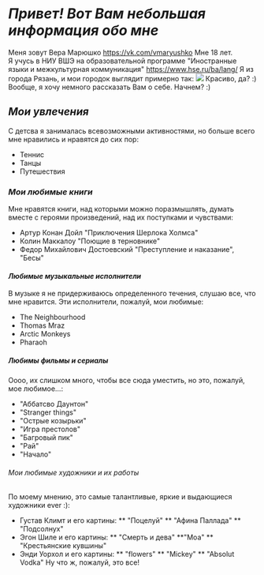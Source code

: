 # *Привет!  Вот Вам небольшая информация обо мне*
Меня зовут Вера Марюшко <https://vk.com/vmaryushko> 
Мне 18 лет.  
Я учусь в НИУ ВШЭ на образовательной программе "Иностранные языки и межкультурная коммуникация" <https://www.hse.ru/ba/lang/>
Я из города Рязань, и мои городок выглядит примерно так:
![](http://s3-eu-central-1.amazonaws.com/xn--80aa0aqccl2b9d/uploads/2015/10/196-768x453.jpg)
Красиво, да? :) Вообще, я хочу немного рассказать Вам о себе. Начнем? :)
## *Мои увлечения* 
С детсва я занималась всевозможными активностями, но больше всего мне нравились и нравятся до сих пор:
* Теннис
* Танцы
* Путешествия 
### *Мои любимые книги*
Мне нравятся книги, над которыми можно поразмышлять, думать вместе с героями произведений, над их поступками и чувствами:
* Артур Конан Дойл "Приключения Шерлока Холмса"
* Колин Маккалоу "Поющие в терновнике"
* Федор Михайлович Достоевский "Преступление и наказание", "Бесы"
#### *Любимые музыкальные исполнители*
В музыке я не придерживаюсь определенного течения, слушаю все, что мне нравится. Эти исполнители, пожалуй, мои любимые:
* The Neighbourhood
* Thomas Mraz
* Arctic Monkeys
* Pharaoh
##### *Любимы фильмы и сериалы*
 Оооо, их слишком много, чтобы все сюда уместить, но это, пожалуй, мое любимое...:
* "Аббатсво Даунтон" 
* "Stranger things"
* "Острые козырьки"
* "Игра престолов"
* "Багровый пик"
* "Рай"
* "Начало"
###### *Мои любимые художники и их работы*
По моему мнению, это самые талантливые, яркие и выдающиеся художники ever :):
* Густав Климт и его картины:
** "Поцелуй"
** "Афина Паллада"
** "Подсолнух"
* Эгон Шиле и его картины:
** "Смерть и дева"
**"Моа"
** "Крестьянские кувшины"
* Энди Уорхол и его картины:
** "flowers"
** "Mickey"
** "Absolut Vodka"
Ну что ж, пожалуй, это все! 
